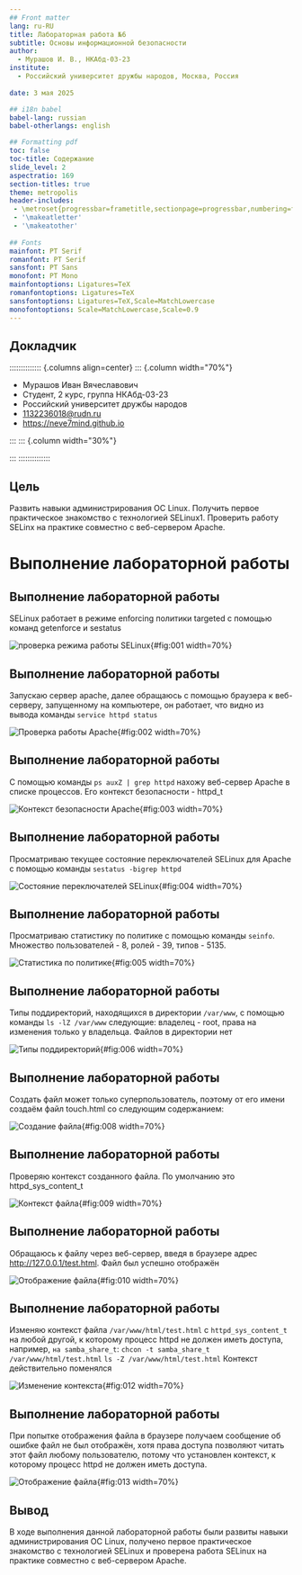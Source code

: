 ```yaml
---
## Front matter
lang: ru-RU
title: Лабораторная работа №6
subtitle: Основы информационной безопасности
author:
  - Мурашов И. В., НКАбд-03-23
institute:
  - Российский университет дружбы народов, Москва, Россия
  
date: 3 мая 2025

## i18n babel
babel-lang: russian
babel-otherlangs: english

## Formatting pdf
toc: false
toc-title: Содержание
slide_level: 2
aspectratio: 169
section-titles: true
theme: metropolis
header-includes:
 - \metroset{progressbar=frametitle,sectionpage=progressbar,numbering=fraction}
 - '\makeatletter'
 - '\makeatother'
 
## Fonts
mainfont: PT Serif
romanfont: PT Serif
sansfont: PT Sans
monofont: PT Mono
mainfontoptions: Ligatures=TeX
romanfontoptions: Ligatures=TeX
sansfontoptions: Ligatures=TeX,Scale=MatchLowercase
monofontoptions: Scale=MatchLowercase,Scale=0.9
---
```


## Докладчик

:::::::::::::: {.columns align=center}
::: {.column width="70%"}

  * Мурашов Иван Вячеславович
  * Cтудент, 2 курс, группа НКАбд-03-23
  * Российский университет дружбы народов
  * [1132236018@rudn.ru](mailto:1132236018@rudn.ru)
  * <https://neve7mind.github.io>

:::
::: {.column width="30%"}

:::
::::::::::::::

## Цель

Развить навыки администрирования ОС Linux. Получить первое практическое знакомство с технологией SELinux1. Проверить работу SELinx на практике совместно с веб-сервером
Apache.

# Выполнение лабораторной работы

## Выполнение лабораторной работы

 SELinux работает в режиме enforcing политики targeted с помощью команд getenforce и sestatus

![проверка режима работы SELinux](image/1.png){#fig:001 width=70%}

## Выполнение лабораторной работы

Запускаю сервер apache, далее обращаюсь с помощью браузера к веб-серверу, запущенному на компьютере, он работает, что видно из вывода команды `service httpd status`

![Проверка работы Apache](image/2.png){#fig:002 width=70%}

## Выполнение лабораторной работы

С помощью команды `ps auxZ | grep httpd` нахожу веб-сервер Apache в списке процессов. Его контекст
безопасности - httpd_t

![Контекст безопасности Apache](image/3.png){#fig:003 width=70%}

## Выполнение лабораторной работы

Просматриваю текущее состояние переключателей SELinux для Apache с помощью команды `sestatus -bigrep httpd` 

![Состояние переключателей SELinux](image/4.png){#fig:004 width=70%}

## Выполнение лабораторной работы

Просматриваю статистику по политике с помощью команды `seinfo`. Множество пользователей - 8, ролей - 39, типов - 5135. 

![Cтатистика по политике](image/5.png){#fig:005 width=70%}

## Выполнение лабораторной работы

Типы поддиректорий, находящихся в директории `/var/www`, с помощью команды `ls -lZ /var/www` следующие: владелец - root, права на изменения только у владельца. Файлов в директории нет 

![Типы поддиректорий](image/6.png){#fig:006 width=70%}

## Выполнение лабораторной работы

Создать файл может только суперпользователь, поэтому от его имени создаём файл touch.html cо следующим содержанием:

![Создание файла](image/8.png){#fig:008 width=70%}

## Выполнение лабораторной работы

Проверяю контекст созданного файла. По умолчанию это httpd_sys_content_t 

![Контекст файла](image/9.png){#fig:009 width=70%}

## Выполнение лабораторной работы

Обращаюсь к файлу через веб-сервер, введя в браузере адрес http://127.0.0.1/test.html. Файл был успешно отображён 

![Отображение файла](image/10.png){#fig:010 width=70%}

## Выполнение лабораторной работы

Изменяю контекст файла `/var/www/html/test.html` с
`httpd_sys_content_t` на любой другой, к которому процесс httpd не
должен иметь доступа, например, `на samba_share_t`:
`chcon -t samba_share_t /var/www/html/test.html`
`ls -Z /var/www/html/test.html`
Контекст действительно поменялся 

![Изменение контекста](image/12.png){#fig:012 width=70%}

## Выполнение лабораторной работы

При попытке отображения файла в браузере получаем сообщение об ошибке 
файл не был отображён, хотя права
доступа позволяют читать этот файл любому пользователю, потому что установлен контекст, к которому процесс httpd не должен иметь доступа.

![Отображение файла](image/13.png){#fig:013 width=70%}

## Вывод

В ходе выполнения данной лабораторной работы были развиты навыки администрирования ОС Linux, получено первое практическое знакомство с технологией SELinux и проверена работа SELinux на практике совместно с веб-сервером
Apache.


